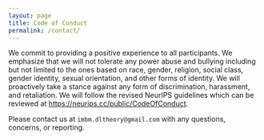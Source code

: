 ```yaml
---
layout: page
title: Code of Conduct
permalink: /contact/
---
```


We commit to providing a positive experience to all participants. We emphasize that we will not tolerate any power abuse and bullying including but not limited to the ones based on race, gender, religion, social class, gender identity, sexual orientation, and other forms of identity. We will proactively take a stance against any form of discrimination, harassment, and retaliation. We will follow the revised NeurIPS guidelines which can be reviewed at <https://neurips.cc/public/CodeOfConduct>.  

Please contact us at `imbm.dltheory@gmail.com` with any questions, concerns, or reporting.  
